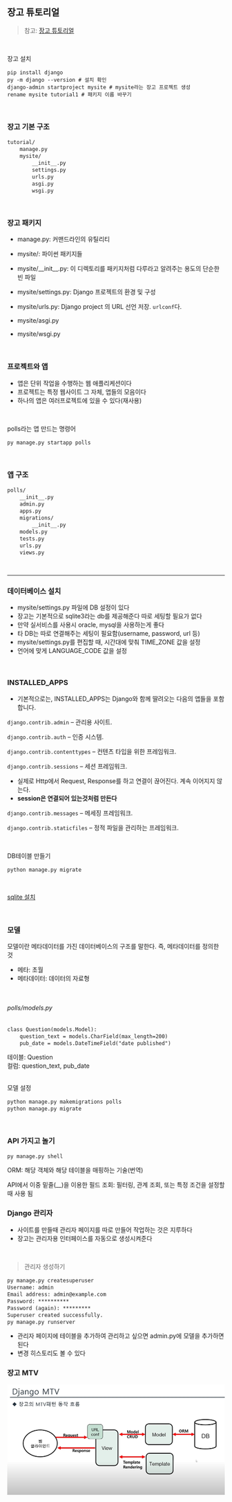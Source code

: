 ## 장고 튜토리얼
> 참고: [장고 튜토리얼](https://docs.djangoproject.com/en/5.1/)

<br>

장고 설치
```
pip install django
py -m django --version # 설치 확인
django-admin startproject mysite # mysite라는 장고 프로젝트 생성
rename mysite tutorial1 # 패키지 이름 바꾸기
```

<br>

### 장고 기본 구조
```
tutorial/
    manage.py
    mysite/
        __init__.py
        settings.py
        urls.py
        asgi.py
        wsgi.py
```

<br>

### 장고 패키지
- manage.py: 커맨드라인의 유틸리티

- mysite/: 파이썬 패키지들

- mysite/\_\_init__.py: 이 디렉토리를 패키지처럼 다루라고 알려주는 용도의 단순한 빈 파일

- mysite/settings.py: Django 프로젝트의 환경 및 구성

- mysite/urls.py: Django project 의 URL 선언 저장. `urlconf`다.

- mysite/asgi.py

- mysite/wsgi.py

<br>

### 프로젝트와 앱
- 앱은 단위 작업을 수행하는 웹 애플리케션이다
- 프로젝트는 특정 웹사이트 그 자체, 앱들의 모음이다
- 하나의 앱은 여러프로젝트에 있을 수 있다(재사용)

<br>

polls라는 앱 만드는 명령어
```
py manage.py startapp polls
```

<br>

### 앱 구조
```
polls/
    __init__.py
    admin.py
    apps.py
    migrations/
        __init__.py
    models.py
    tests.py
    urls.py
    views.py
```

<br>
<hr>

### 데이터베이스 설치
- mysite/settings.py 파일에 DB 설정이 있다
- 장고는 기본적으로 sqlite3라는 db를 제공해준다 따로 세팅할 필요가 없다
- 만약 실서비스를 사용시 oracle, mysql을 사용하는게 좋다
- 타 DB는 따로 연결해주는 세팅이 필요함(username, password, url 등)
- mysite/settings.py를 편집할 때, 시간대에 맞춰 TIME_ZONE 값을 설정
- 언어에 맞게 LANGUAGE_CODE 값을 설정

<br>

### INSTALLED_APPS

- 기본적으로는, INSTALLED_APPS는 Django와 함께 딸려오는 다음의 앱들을 포함합니다.

`django.contrib.admin` – 관리용 사이트.     

`django.contrib.auth` – 인증 시스템.

`django.contrib.contenttypes` – 컨텐츠 타입을 위한 프레임워크.

`django.contrib.sessions` – 세션 프레임워크.
- 실제로 Http에서 Request, Response를 하고 연결이 끊어진다. 계속 이어지지 않는다.
- **session은 연결되어 있는것처럼 만든다**

`django.contrib.messages` – 메세징 프레임워크.

`django.contrib.staticfiles` – 정적 파일을 관리하는 프레임워크.

<br>

DB테이블 만들기
```
python manage.py migrate
```
<br>

[sqlite 설치](https://sqlitebrowser.org/dl/)

<br>

### 모델
모델이란 메타데이터를 가진 데이터베이스의 구조를 말한다. 즉, 메타데이터를 정의한 것
- 메타: 초월
- 메타데이터: 데이터의 자료형

<br>

###### polls/models.py
```
class Question(models.Model):
    question_text = models.CharField(max_length=200)
    pub_date = models.DateTimeField("date published")
```
테이블: Question  
컬럼: question_text, pub_date  
<br>

모델 설정
```
python manage.py makemigrations polls
python manage.py migrate 
```

<br>

### API 가지고 놀기
```
py manage.py shell
```
ORM: 해당 객체와 해당 테이블을 매핑하는 기술(번역)  

API에서 이중 밑줄(__)을 이용한 필드 조회: 필터링, 관계 조회, 또는 특정 조건을 설정할 때 사용 됨 

### Django 관리자
- 사이트를 만들때 관리자 페이지를 따로 만들어 작업하는 것은 지루하다
- 장고는 관리자용 인터페이스를 자동으로 생성시켜준다

<br>

> 관리자 생성하기
```
py manage.py createsuperuser
Username: admin
Email address: admin@example.com
Password: **********
Password (again): *********
Superuser created successfully.
py manage.py runserver
```
- 관리자 페이지에 테이블을 추가하여 관리하고 싶으면 admin.py에 모델을 추가하면 된다  
- 변경 히스토리도 볼 수 있다

### 장고 MTV

![alt text](image.png)

